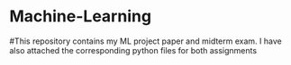 # Machine-Learning
#This repository contains my ML project paper and midterm exam. I have also attached the corresponding python files for both assignments
